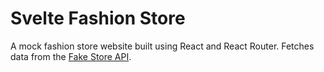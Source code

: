 # Svelte Fashion Store

A mock fashion store website built using React and React Router. Fetches data from the [Fake Store API](https://fakestoreapi.com/).
